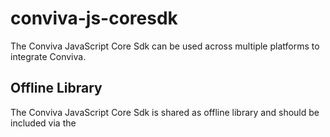 # conviva-js-coresdk
The Conviva JavaScript Core Sdk can be used across multiple platforms to integrate Conviva.

## Offline Library
The Conviva JavaScript Core Sdk is shared as offline library and should be included via the <script> tag in the application.

```
<script type="text/javascript" src="<PATH>/conviva-core-sdk.js"></script>
```
## Npm Installation
```
npm install @convivainc/conviva-core-sdk --save
```
## Note:
* Refer https://community.conviva.com/ for integration guidelines.
